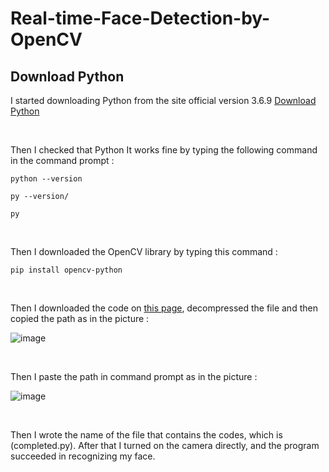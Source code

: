 # Real-time-Face-Detection-by-OpenCV

## Download Python

I started downloading Python from the site official version 3.6.9 [Download Python](https://www.python.org/downloads/)

<br /> 

Then I checked that Python It works fine by typing the following command in the command prompt :

```python --version```

`py --version/`

`py`

<br /> 


Then I downloaded the OpenCV library by typing this command :

`pip install opencv-python`

<br /> 

Then I downloaded the code on [this page](https://github.com/AShenaifi/OpenCV), decompressed the file and then copied the path as in the picture :


![image](![ريمي](https://user-images.githubusercontent.com/85775606/127189248-869f827a-df41-4c12-9aa8-b5ac622194ca.png)
)

<br /> 

Then I paste the path in command prompt as in the picture :


![image](https://user-images.githubusercontent.com/85775606/127183493-dc31bcc5-ec55-4fdc-bef6-ad5da8cfaeda.png)

<br /> 


Then I wrote the name of the file that contains the codes, which is (completed.py). After that I turned on the camera directly, and the program succeeded in recognizing my face.


